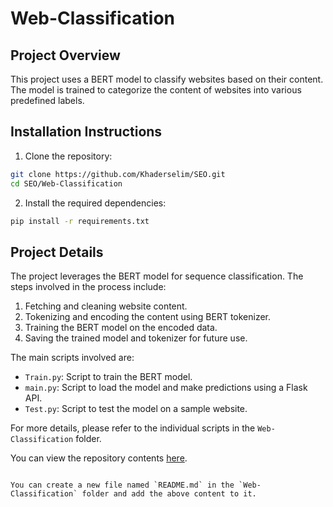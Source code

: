 
# Web-Classification

## Project Overview
This project uses a BERT model to classify websites based on their content. The model is trained to categorize the content of websites into various predefined labels.

## Installation Instructions
1. Clone the repository:
```bash
git clone https://github.com/Khaderselim/SEO.git
cd SEO/Web-Classification
```

2. Install the required dependencies:
```bash
pip install -r requirements.txt
```

## Project Details
The project leverages the BERT model for sequence classification. The steps involved in the process include:

1. Fetching and cleaning website content.
2. Tokenizing and encoding the content using BERT tokenizer.
3. Training the BERT model on the encoded data.
4. Saving the trained model and tokenizer for future use.

The main scripts involved are:
- `Train.py`: Script to train the BERT model.
- `main.py`: Script to load the model and make predictions using a Flask API.
- `Test.py`: Script to test the model on a sample website.

For more details, please refer to the individual scripts in the `Web-Classification` folder.

You can view the repository contents [here](https://github.com/Khaderselim/SEO/tree/main/Web-Classification).
```

You can create a new file named `README.md` in the `Web-Classification` folder and add the above content to it.

